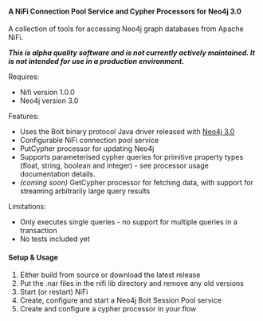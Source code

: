#### A NiFi Connection Pool Service and Cypher Processors for Neo4j 3.0
A collection of tools for accessing Neo4j graph databases from Apache NiFi.

**_This is alpha quality software and is not currently actively maintained. It is not intended for use in a production environment._**


Requires:
* Nifi version 1.0.0
* Neo4j version 3.0

Features:
* Uses the Bolt binary protocol Java driver released with [Neo4j 3.0](http://neo4j.com/blog/neo4j-3-0-massive-scale-developer-productivity/)
* Configurable NiFi connection pool service
* PutCypher processor for updating Neo4j
* Supports parameterised cypher queries for primitive property types (float, string, boolean and integer) - see processor usage documentation details.
* _(coming soon)_ GetCypher processor for fetching data, with support for streaming arbitrarily large query results 

Limitations:
* Only executes single queries - no support for multiple queries in a transaction
* No tests included yet

#### Setup & Usage

1. Either build from source or download the latest release
2. Put the .nar files in the nifi lib directory and remove any old versions
3. Start (or restart) NiFi
4. Create, configure and start a Neo4j Bolt Session Pool service
5. Create and configure a cypher processor in your flow

